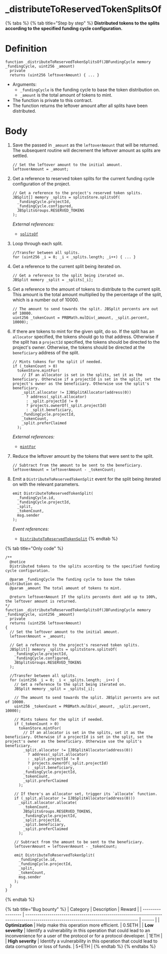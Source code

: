 # \_distributeToReservedTokenSplitsOf

{% tabs %}
{% tab title="Step by step" %}
**Distributed tokens to the splits according to the specified funding cycle configuration.**

# Definition

```solidity
function _distributeToReservedTokenSplitsOf(JBFundingCycle memory _fundingCycle, uint256 _amount)
  private
  returns (uint256 leftoverAmount) { ... }
```

* Arguments:
  * `_fundingCycle` is the funding cycle to base the token distribution on.
  * `_amount` is the total amount of tokens to mint.
* The function is private to this contract.
* The function returns the leftover amount after all splits have been distributed.

# Body

1.  Save the passed in `_amount` as the `leftoverAmount` that will be returned. The subsequent routine will decrement the leftover amount as splits are settled.

    ```solidity
    // Set the leftover amount to the initial amount.
    leftoverAmount = _amount;
    ```
2.  Get a reference to reserved token splits for the current funding cycle configuration of the project.

    ```solidity
    // Get a reference to the project's reserved token splits.
    JBSplit[] memory _splits = splitsStore.splitsOf(
      _fundingCycle.projectId,
      _fundingCycle.configured,
      JBSplitsGroups.RESERVED_TOKENS
    );
    ```

    _External references:_

    * [`splitsOf`](../../../jbsplitstore/read/splitsof.md)
3.  Loop through each split.

    ```solidity
    //Transfer between all splits.
    for (uint256 _i = 0; _i < _splits.length; _i++) { ... }
    ```
4.  Get a reference to the current split being iterated on.

    ```solidity
    // Get a reference to the split being iterated on.
    JBSplit memory _split = _splits[_i];
    ```
5.  Get a reference to the amount of tokens to distribute to the current split. This amount is the total amount multiplied by the percentage of the split, which is a number out of 10000.

    ```solidity
    // The amount to send towards the split. JBSplit percents are out of 10000.
    uint256 _tokenCount = PRBMath.mulDiv(_amount, _split.percent, 10000);
    ```
6.  If there are tokens to mint for the given split, do so. If the split has an `allocator` specified, the tokens should go to that address. Otherwise if the split has a `projectId` specified, the tokens should be directed to the project's owner. Otherwise, the tokens should be directed at the `beneficiary` address of the split.

    ```solidity
    // Mints tokens for the split if needed.
    if (_tokenCount > 0)
      tokenStore.mintFor(
        // If an allocator is set in the splits, set it as the beneficiary. Otherwise if a projectId is set in the split, set the project's owner as the beneficiary. Otherwise use the split's beneficiary.
        _split.allocator != IJBSplitAllocator(address(0))
          ? address(_split.allocator)
          : _split.projectId != 0
          ? projects.ownerOf(_split.projectId)
          : _split.beneficiary,
        _fundingCycle.projectId,
        _tokenCount,
        _split.preferClaimed
      );
    ```

    _External references:_

    * [`mintFor`](../../../jbtokenstore/write/mintfor.md)
7.  Reduce the leftover amount by the tokens that were sent to the split.

    ```solidity
    // Subtract from the amount to be sent to the beneficiary.
    leftoverAmount = leftoverAmount - _tokenCount;
    ```
8.  Emit a `DistributeToReservedTokenSplit` event for the split being iterated on with the relevant parameters.

    ```solidity
    emit DistributeToReservedTokenSplit(
      _fundingCycle.id,
      _fundingCycle.projectId,
      _split,
      _tokenCount,
      msg.sender
    );
    ```

    _Event references:_

    * [`DistributeToReservedTokenSplit`](../events/distributetoreservedtokensplit.md)
{% endtab %}

{% tab title="Only code" %}
```solidity
/**
  @notice
  Distributed tokens to the splits according to the specified funding cycle configuration.

  @param _fundingCycle The funding cycle to base the token distribution on.
  @param _amount The total amount of tokens to mint.

  @return leftoverAmount If the splits percents dont add up to 100%, the leftover amount is returned.
*/
function _distributeToReservedTokenSplitsOf(JBFundingCycle memory _fundingCycle, uint256 _amount)
  private
  returns (uint256 leftoverAmount)
{
  // Set the leftover amount to the initial amount.
  leftoverAmount = _amount;

  // Get a reference to the project's reserved token splits.
  JBSplit[] memory _splits = splitsStore.splitsOf(
    _fundingCycle.projectId,
    _fundingCycle.configured,
    JBSplitsGroups.RESERVED_TOKENS
  );

  //Transfer between all splits.
  for (uint256 _i = 0; _i < _splits.length; _i++) {
    // Get a reference to the split being iterated on.
    JBSplit memory _split = _splits[_i];

    // The amount to send towards the split. JBSplit percents are out of 10000.
    uint256 _tokenCount = PRBMath.mulDiv(_amount, _split.percent, 10000);

    // Mints tokens for the split if needed.
    if (_tokenCount > 0)
      tokenStore.mintFor(
        // If an allocator is set in the splits, set it as the beneficiary. Otherwise if a projectId is set in the split, set the project's owner as the beneficiary. Otherwise use the split's beneficiary.
        _split.allocator != IJBSplitAllocator(address(0))
          ? address(_split.allocator)
          : _split.projectId != 0
          ? projects.ownerOf(_split.projectId)
          : _split.beneficiary, 
        _fundingCycle.projectId,
        _tokenCount,
        _split.preferClaimed
      );

    // If there's an allocator set, trigger its `allocate` function.
    if (_split.allocator != IJBSplitAllocator(address(0)))
      _split.allocator.allocate(
        _tokenCount,
        JBSplitsGroups.RESERVED_TOKENS,
        _fundingCycle.projectId,
        _split.projectId,
        _split.beneficiary,
        _split.preferClaimed
      );

    // Subtract from the amount to be sent to the beneficiary.
    leftoverAmount = leftoverAmount - _tokenCount;

    emit DistributeToReservedTokenSplit(
      _fundingCycle.id,
      _fundingCycle.projectId,
      _split,
      _tokenCount,
      msg.sender
    );
  }
}
```
{% endtab %}

{% tab title="Bug bounty" %}
| Category          | Description                                                                                                                            | Reward |
| ----------------- | -------------------------------------------------------------------------------------------------------------------------------------- | ------ |
| **Optimization**  | Help make this operation more efficient.                                                                                               | 0.5ETH |
| **Low severity**  | Identify a vulnerability in this operation that could lead to an inconvenience for a user of the protocol or for a protocol developer. | 1ETH   |
| **High severity** | Identify a vulnerability in this operation that could lead to data corruption or loss of funds.                                        | 5+ETH  |
{% endtab %}
{% endtabs %}
